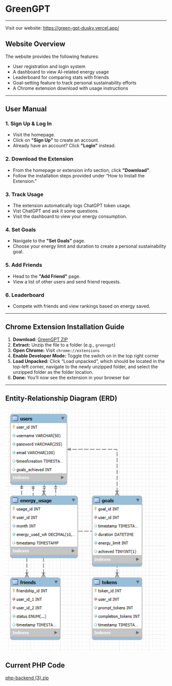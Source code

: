 # GreenGPT

---

Visit our website: https://green-gpt-dusky.vercel.app/

## Website Overview

The website provides the following features:

- User registration and login system  
- A dashboard to view AI-related energy usage  
- Leaderboard for comparing stats with friends  
- Goal-setting feature to track personal sustainability efforts  
- A Chrome extension download with usage instructions

---

## User Manual

### 1. **Sign Up & Log In**
- Visit the homepage.
- Click on **"Sign Up"** to create an account.
- Already have an account? Click **"Login"** instead.

### 2. **Download the Extension**
- From the homepage or extension info section, click **"Download"**.
- Follow the installation steps provided under “How to Install the Extension.”

### 3. **Track Usage**
- The extension automatically logs ChatGPT token usage.
- Vist ChatGPT and ask it some questions.
- Visit the dashboard to view your energy consumption.

### 4. **Set Goals**
- Navigate to the **"Set Goals"** page.
- Choose your energy limit and duration to create a personal sustainability goal.

### 5. **Add Friends**
- Head to the **"Add Friend"** page.
- View a list of other users and send friend requests.

### 6. **Leaderboard**
- Compete with friends and view rankings based on energy saved.

---

## Chrome Extension Installation Guide

1. **Download:** [GreenGPT ZIP](https://cise.ufl.edu/~t.lu/cis4930/extension/greengpt.zip)
2. **Extract:** Unzip the file to a folder (e.g., `greengpt`)
3. **Open Chrome:** Visit `chrome://extensions`
4. **Enable Developer Mode:** Toggle the switch on in the top right corner
5. **Load Unpacked:** Click “Load unpacked”, which should be located in the top-left corner, navigate to the newly unzipped folder, and select the unzipped folder as the folder location.
6. **Done:** You’ll now see the extension in your browser bar

---

## Entity-Relationship Diagram (ERD)

![ER diagram (crow's foot)](/erd.png)


## Current PHP Code
[php-backend (3).zip](https://github.com/user-attachments/files/19807742/php-backend.3.zip)

